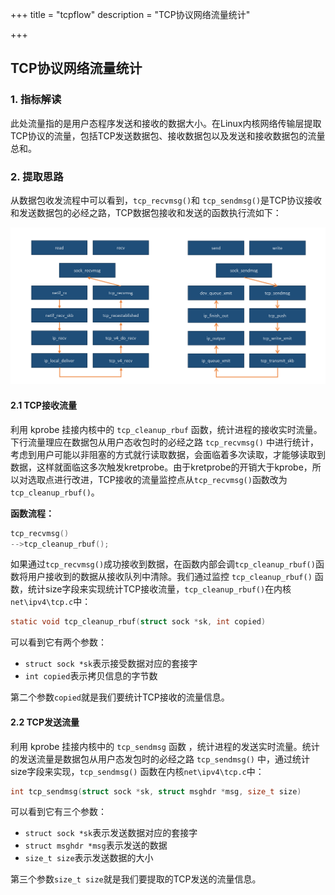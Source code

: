 +++
title = "tcpflow"
description = "TCP协议网络流量统计"

+++

## TCP协议网络流量统计

### 1. 指标解读 

此处流量指的是用户态程序发送和接收的数据大小。在Linux内核网络传输层提取TCP协议的流量，包括TCP发送数据包、接收数据包以及发送和接收数据包的流量总和。

### 2. 提取思路

从数据包收发流程中可以看到，`tcp_recvmsg()`和 `tcp_sendmsg()`是TCP协议接收和发送数据包的必经之路，TCP数据包接收和发送的函数执行流如下：

![](images/1.png)

#### 2.1 TCP接收流量
利用 kprobe 挂接内核中的 `tcp_cleanup_rbuf` 函数，统计进程的接收实时流量。下行流量理应在数据包从用户态收包时的必经之路 `tcp_recvmsg()` 中进行统计，考虑到用户可能以非阻塞的方式就行读取数据，会面临着多次读取，才能够读取到数据，这样就面临这多次触发kretprobe。由于kretprobe的开销大于kprobe，所以对选取点进行改进，TCP接收的流量监控点从`tcp_recvmsg()`函数改为`tcp_cleanup_rbuf()`。

**函数流程：**

```c
tcp_recvmsg()
-->tcp_cleanup_rbuf();
```

如果通过`tcp_recvmsg()`成功接收到数据，在函数内部会调`tcp_cleanup_rbuf()`函数将用户接收到的数据从接收队列中清除。我们通过监控 `tcp_cleanup_rbuf()` 函数，统计size字段来实现统计TCP接收流量，`tcp_cleanup_rbuf()`在内核`net\ipv4\tcp.c`中：

```c
static void tcp_cleanup_rbuf(struct sock *sk, int copied)
```

可以看到它有两个参数：

- `struct sock *sk`表示接受数据对应的套接字
- `int copied`表示拷贝信息的字节数

第二个参数`copied`就是我们要统计TCP接收的流量信息。

#### 2.2 TCP发送流量
利用 kprobe 挂接内核中的 `tcp_sendmsg` 函数 ，统计进程的发送实时流量。统计的发送流量是数据包从用户态发包时的必经之路 `tcp_sendmsg()` 中，通过统计size字段来实现，`tcp_sendmsg()` 函数在内核`net\ipv4\tcp.c`中：

```c
int tcp_sendmsg(struct sock *sk, struct msghdr *msg, size_t size)
```

可以看到它有三个参数：

- `struct sock *sk`表示发送数据对应的套接字
- `struct msghdr *msg`表示发送的数据
- `size_t size`表示发送数据的大小

第三个参数`size_t size`就是我们要提取的TCP发送的流量信息。